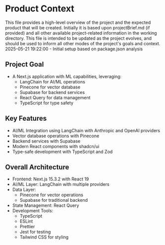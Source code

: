 # Product Context

This file provides a high-level overview of the project and the expected product that will be created. Initially it is based upon projectBrief.md (if provided) and all other available project-related information in the working directory. This file is intended to be updated as the project evolves, and should be used to inform all other modes of the project's goals and context.
2025-05-21 19:22:00 - Initial setup based on package.json analysis

## Project Goal

* A Next.js application with ML capabilities, leveraging:
  - LangChain for AI/ML operations
  - Pinecone for vector database
  - Supabase for backend services
  - React Query for data management
  - TypeScript for type safety

## Key Features

* AI/ML Integration using LangChain with Anthropic and OpenAI providers
* Vector database operations with Pinecone
* Backend services with Supabase
* Modern React components with shadcn/ui
* Type-safe development with TypeScript and Zod

## Overall Architecture

* Frontend: Next.js 15.3.2 with React 19
* AI/ML Layer: LangChain with multiple providers
* Data Layer: 
  - Pinecone for vector operations
  - Supabase for traditional backend
* State Management: React Query
* Development Tools:
  - TypeScript
  - ESLint
  - Prettier
  - Jest for testing
  - Tailwind CSS for styling